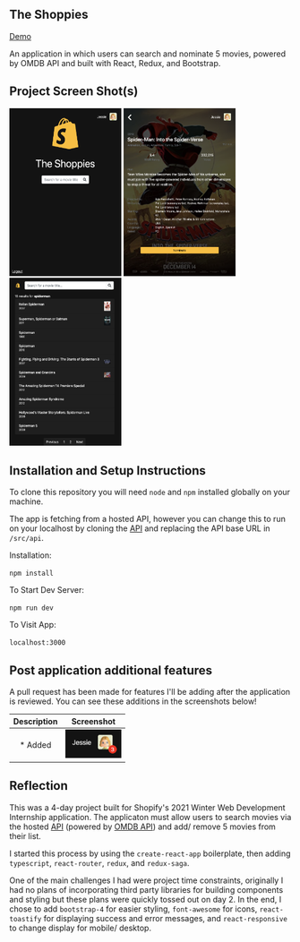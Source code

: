 ## The Shoppies 
[Demo](https://the-shoppies-award.herokuapp.com/welcome)

An application in which users can search and nominate 5 movies, powered by OMDB API and built with React, Redux, and Bootstrap.

## Project Screen Shot(s)

<p float="left">
  <img src="src/assets/screenshots/HomeScreen.png" alt="Home Screen Mobile" width="200" height="300"/>
  <img src="src/assets/screenshots/MovieInfoScreenMobile.png" alt="Movie Info Screen Mobile" width="200" height="300"/>
  <img src="src/assets/screenshots/SearchResultsScreen.png" alt="Search Results Screen Mobile" width="200" height="300"/>
</p>

## Installation and Setup Instructions

To clone this repository you will need `node` and `npm` installed globally on your machine.  

The app is fetching from a hosted API, however you can change this to run on your localhost by cloning the [API](https://github.com/JessieW0010/shoppies-api) and replacing the API base URL in `/src/api`.

Installation:

`npm install`   

To Start Dev Server:

`npm run dev`  

To Visit App:

`localhost:3000`  

## Post application additional features

A pull request has been made for features I'll be adding after the application is reviewed. You can see these additions in the screenshots below!

| Description             |  Screenshot |
:-------------------------:|:-------------------------:
* Added   |  <img src="src/assets/screenshots/NumNominations.png" alt="Num nominations display" width="100"/>


## Reflection

This was a 4-day project built for Shopify's 2021 Winter Web Development Internship application. The applicaton must allow users to search movies via the hosted [API](https://frozen-dusk-95287.herokuapp.com) (powered by [OMDB API](http://www.omdbapi.com)) and add/ remove 5 movies from their list.

I started this process by using the `create-react-app` boilerplate, then adding `typescript`, `react-router`, `redux`, and `redux-saga`.

One of the main challenges I had were project time constraints, originally I had no plans of incorporating third party libraries for building components and styling but these plans were quickly tossed out on day 2. In the end, I chose to add `bootstrap-4` for easier styling, `font-awesome` for icons, `react-toastify` for displaying success and error messages, and `react-responsive` to change display for mobile/ desktop. 
